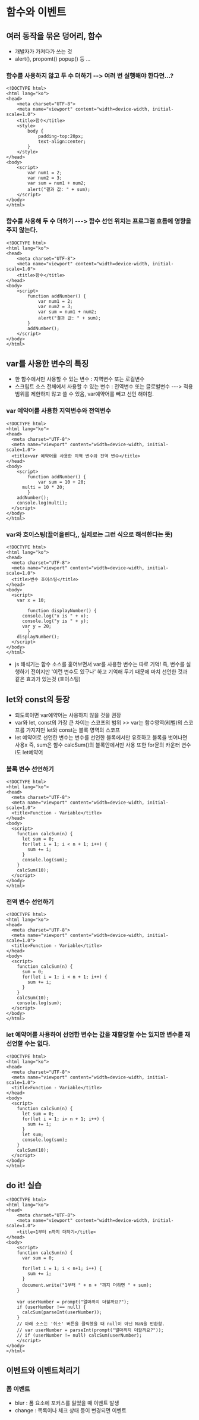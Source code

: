 # 함수와 이벤트
## 여러 동작을 묶은 덩어리, 함수
- 개발자가 가져다가 쓰는 것
- alert(), propomt() popup() 등 ...
### 함수를 사용하지 않고 두 수 더하기 --> 여러 번 실행해야 한다면...?
```
<!DOCTYPE html>
<html lang="ko">
<head>
	<meta charset="UTF-8">
	<meta name="viewport" content="width=device-width, initial-scale=1.0">
	<title>함수</title>
	<style>
		body {
			padding-top:20px;
			text-align:center;
		}
	</style>
</head>
<body>
	<script>
		var num1 = 2;
		var	num2 = 3;
		var sum = num1 + num2;
		alert("결과 값: " + sum);
	</script>	
</body>
</html>
```
### 함수를 사용해 두 수 더하기 ---> 함수 선언 위치는 프로그램 흐름에 영향을 주지 않는다.
```
<!DOCTYPE html>
<html lang="ko">
<head>
	<meta charset="UTF-8">
	<meta name="viewport" content="width=device-width, initial-scale=1.0">
	<title>함수</title>
</head>
<body>
	<script>		
		function addNumber() { 								
			var num1 = 2;
			var num2 = 3;
			var sum = num1 + num2;			
			alert("결과 값: " + sum);
		}
		addNumber();
	</script>	
</body>
</html>
```
## var를 사용한 변수의 특징
- 한 함수에서만 사용할 수 있는 변수 : 지역변수 또는 로컬변수
- 스크립트 소스 전체에서 사용할 수 있는 변수 : 전역변수 또는 글로벌변수 ---> 적용 범위를 제한하지 않고 쓸 수 있음, var예약어를 빼고 선언 해야함.
### var 예약어를 사용한 지역변수와 전역변수
```
<!DOCTYPE html>
<html lang="ko">
<head>
  <meta charset="UTF-8">
  <meta name="viewport" content="width=device-width, initial-scale=1.0">
  <title>var 예약어를 사용한 지역 변수와 전역 변수</title>
</head>
<body>
	<script>		
		function addNumber() { 								
			var sum = 10 + 20;
      multi = 10 * 20;
		}
    addNumber();
    console.log(multi);    
  </script>
</body>
</html>
```

### var와 호이스팅(끌어올린다,, 실제로는 그런 식으로 해석한다는 뜻)
```
<!DOCTYPE html>
<html lang="ko">
<head>
  <meta charset="UTF-8">
  <meta name="viewport" content="width=device-width, initial-scale=1.0">
  <title>변수 호이스팅</title>
</head>
<body>
  <script>		 
    var x = 10;

		function displayNumber() { 								
      console.log("x is " + x);
      console.log("y is " + y);      
      var y = 20;
		}
    displayNumber();
  </script>
</body>
</html>
```
- js 해석기는 함수 소스를 훑어보면서 var를 사용한 변수는 따로 기억! 즉, 변수를 실행하기 전이지만 '이런 변수도 있구나' 하고 기억해 두기 때문에 마치 선언한 것과 같은 효과가 있는것 (호이스팅)

## let와 const의 등장
- 되도록이면 var예약어는 사용하지 않을 것을 권장
- var와 let, const의 가장 큰 차이는 스코프의 범위 >> var는 함수영역(레벨)의 스코프를 가지지만 let와 const는 블록 영역의 스코프
- let 예약어로 선언한 변수는 변수를 선언한 블록에서만 유효하고 블록을 벗어나면 사용x 즉, sum은 함수 calcSum()의 블록안에서만 사용 또한 for문의 카운터 변수 i도 let예약어
### 블록 변수 선언하기
```
<!DOCTYPE html>
<html lang="ko">
<head>
  <meta charset="UTF-8">
  <meta name="viewport" content="width=device-width, initial-scale=1.0">
  <title>Function - Variable</title>
</head>
<body>
  <script>
    function calcSum(n) {
      let sum = 0;
      for(let i = 1; i < n + 1; i++) {						
        sum += i;	
      }      
      console.log(sum);
    }    
    calcSum(10);    
  </script>
</body>
</html>
```
### 전역 변수 선언하기
```
<!DOCTYPE html>
<html lang="ko">
<head>
  <meta charset="UTF-8">
  <meta name="viewport" content="width=device-width, initial-scale=1.0">
  <title>Function - Variable</title>
</head>
<body>
  <script>
    function calcSum(n) {
      sum = 0;
      for(let i = 1; i < n + 1; i++) {						
        sum += i;	
      }            
    }    
    calcSum(10);    
    console.log(sum);
  </script>
</body>
</html>
```
### let 예약어를 사용하여 선언한 변수는 값을 재할당할 수는 있지만 변수를 재선언할 수는 없다.
```
<!DOCTYPE html>
<html lang="ko">
<head>
  <meta charset="UTF-8">
  <meta name="viewport" content="width=device-width, initial-scale=1.0">
  <title>Function - Variable</title>
</head>
<body>
  <script>
    function calcSum(n) {
      let sum = 0;
      for(let i = 1; i< n + 1; i++) {						
        sum += i;	
      }      
      let sum;
      console.log(sum);
    }    
    calcSum(10);    
  </script>
</body>
</html>
```

## do it! 실습
```
<!DOCTYPE html>
<html lang="ko">
<head>
	<meta charset="UTF-8">
	<meta name="viewport" content="width=device-width, initial-scale=1.0">
	<title>1부터 n까지 더하기</title>
</head>
<body>
	<script>
    function calcSum(n) {
      var sum = 0;
            
      for(let i = 1; i < n+1; i++) {						
        sum += i;	
      }
      document.write("1부터 " + n + "까지 더하면 " + sum);
    }    

    var userNumber = prompt("얼마까지 더할까요?");
    if (userNumber !== null) {
      calcSum(parseInt(userNumber));
    }
    // 아래 소스는 '취소' 버튼을 클릭했을 때 null이 아닌 NaN을 반환함. 
    // var userNumber = parseInt(prompt("얼마까지 더할까요?"));
    // if (userNumber != null) calcSum(userNumber);
	</script>
</body>
</html>
```
## 이벤트와 이벤트처리기
### 폼 이벤트
- blur : 폼 요소에 포커스를 잃었을 때 이벤트 발생
- change : 목록이나 체크 상태 등이 변경되면 이벤트 
